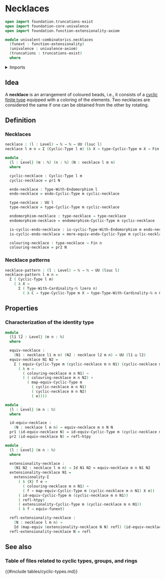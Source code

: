 # Necklaces

```agda
open import foundation.truncations-exist
open import foundation-core.univalence
open import foundation.function-extensionality-axiom

module univalent-combinatorics.necklaces
  (funext : function-extensionality)
  (univalence : univalence-axiom)
  (truncations : truncations-exist)
  where
```

<details><summary>Imports</summary>

```agda
open import elementary-number-theory.natural-numbers

open import foundation.dependent-pair-types
open import foundation.equivalences funext
open import foundation.function-extensionality funext
open import foundation.function-types funext
open import foundation.homotopies funext
open import foundation.identity-types funext
open import foundation.structure-identity-principle
open import foundation.universe-levels

open import structured-types.types-equipped-with-endomorphisms funext univalence

open import univalent-combinatorics.cyclic-finite-types funext univalence truncations
open import univalent-combinatorics.finite-types funext univalence truncations
open import univalent-combinatorics.standard-finite-types funext univalence truncations
```

</details>

## Idea

A **necklace** is an arrangement of coloured beads, i.e., it consists of a
[cyclic finite type](univalent-combinatorics.cyclic-finite-types.md) equipped
with a coloring of the elements. Two necklaces are considered the same if one
can be obtained from the other by rotating.

## Definition

### Necklaces

```agda
necklace : (l : Level) → ℕ → ℕ → UU (lsuc l)
necklace l m n = Σ (Cyclic-Type l m) (λ X → type-Cyclic-Type m X → Fin n)

module _
  {l : Level} (m : ℕ) (n : ℕ) (N : necklace l m n)
  where

  cyclic-necklace : Cyclic-Type l m
  cyclic-necklace = pr1 N

  endo-necklace : Type-With-Endomorphism l
  endo-necklace = endo-Cyclic-Type m cyclic-necklace

  type-necklace : UU l
  type-necklace = type-Cyclic-Type m cyclic-necklace

  endomorphism-necklace : type-necklace → type-necklace
  endomorphism-necklace = endomorphism-Cyclic-Type m cyclic-necklace

  is-cyclic-endo-necklace : is-cyclic-Type-With-Endomorphism m endo-necklace
  is-cyclic-endo-necklace = mere-equiv-endo-Cyclic-Type m cyclic-necklace

  colouring-necklace : type-necklace → Fin n
  colouring-necklace = pr2 N
```

### Necklace patterns

```agda
necklace-pattern : (l : Level) → ℕ → ℕ → UU (lsuc l)
necklace-pattern l m n =
  Σ ( Cyclic-Type l m)
    ( λ X →
      Σ ( Type-With-Cardinality-ℕ lzero n)
        ( λ C → type-Cyclic-Type m X → type-Type-With-Cardinality-ℕ n C))
```

## Properties

### Characterization of the identity type

```agda
module _
  {l1 l2 : Level} (m n : ℕ)
  where

  equiv-necklace :
    (N1 : necklace l1 m n) (N2 : necklace l2 m n) → UU (l1 ⊔ l2)
  equiv-necklace N1 N2 =
    Σ ( equiv-Cyclic-Type m (cyclic-necklace m n N1) (cyclic-necklace m n N2))
      ( λ e →
        ( colouring-necklace m n N1) ~
        ( ( colouring-necklace m n N2) ∘
          ( map-equiv-Cyclic-Type m
            ( cyclic-necklace m n N1)
            ( cyclic-necklace m n N2)
            ( e))))

module _
  {l : Level} (m n : ℕ)
  where

  id-equiv-necklace :
    (N : necklace l m n) → equiv-necklace m n N N
  pr1 (id-equiv-necklace N) = id-equiv-Cyclic-Type m (cyclic-necklace m n N)
  pr2 (id-equiv-necklace N) = refl-htpy

module _
  {l : Level} (m n : ℕ)
  where

  extensionality-necklace :
    (N1 N2 : necklace l m n) → Id N1 N2 ≃ equiv-necklace m n N1 N2
  extensionality-necklace N1 =
    extensionality-Σ
      ( λ {X} f e →
        ( colouring-necklace m n N1) ~
        ( f ∘ map-equiv-Cyclic-Type m (cyclic-necklace m n N1) X e))
      ( id-equiv-Cyclic-Type m (cyclic-necklace m n N1))
      ( refl-htpy)
      ( extensionality-Cyclic-Type m (cyclic-necklace m n N1))
      ( λ f → equiv-funext)

  refl-extensionality-necklace :
    (N : necklace l m n) →
    Id (map-equiv (extensionality-necklace N N) refl) (id-equiv-necklace m n N)
  refl-extensionality-necklace N = refl
```

## See also

### Table of files related to cyclic types, groups, and rings

{{#include tables/cyclic-types.md}}
